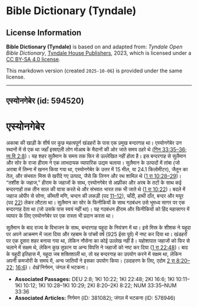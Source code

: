 # Bible Dictionary (Tyndale)

## License Information

**Bible Dictionary (Tyndale)** is based on and adapted from: _Tyndale Open Bible Dictionary_, [Tyndale House Publishers](https://tyndaleopenresources.com/), 2023, which is licensed under a [CC BY-SA 4.0 license](https://creativecommons.org/licenses/by-sa/4.0/legalcode.en).

This markdown version (created `2025-10-06`) is provided under the same license.



--------------------------------

## एस्योनगेबेर (id: 594520)

एस्योनगेबेर
===========

अकाबा की खाड़ी के शीर्ष पर कुछ महत्वपूर्ण खंडहरों के पास एक प्रमुख बन्दरगाह था। एस्योनगेबेर उन स्थानों में से एक था जहाँ इस्राएली लोग मोआब के मैदानों की ओर जाते समय ठहरे थे ([गिन 33:35–36](https://ref.ly/Num33:35-Num33:36); [व्य.वि 2:8](https://ref.ly/Deut2:8))। यह शहर सुलैमान के समय तक फिर से उल्लेखित नहीं होता है। इस बन्दरगाह से सुलैमान और सोर के राजा हीराम ने एक लाभदायक व्यापारिक उद्यम चलाया। सुलैमान के उत्पादों में तांबा (जो अराबा में तिम्ना में खनन किया गया था, एस्योनगेबेर के उत्तर में 15 मील, या 24\.1 किलोमीटर), जैतून का तेल, और संभवतः मिस्र से खरीदे गए उत्पाद, जैसे कि लिनन और रथ शामिल थे ([1 रा 10:28–29](https://ref.ly/1Kgs10:28-1Kgs10:29))। “तर्शीश के जहाज,” हीराम के जहाजों के साथ, एस्योनगेबेर से अफ्रीका और अरब के तटों के साथ कई बन्दरगाहों तक तीन साल की यात्रा करते थे और संभवतः भारत तक भी जाते थे ([1 रा 10:22](https://ref.ly/1Kgs10:22))। बदले में जहाज ओपीर से सोना, कीमती मणि, चन्दन की लकड़ी (पद [11–12](https://ref.ly/1Kgs10:11-1Kgs10:12)), चाँदी, हाथी दाँत, बन्दर और मयूर (पद [22](https://ref.ly/1Kgs10:22)) लेकर लौटता था। सुलैमान का सोर के फिनीकियों के साथ गठबंधन उसे भूमध्य सागर पर एक बन्दरगाह देता था (जो उसके पास स्वयं नहीं था)। यह गठबंधन हीराम और फिनीकियों को हिंद महासागर में व्यापार के लिए एस्योनगेबेर पर एक रास्ता भी प्रदान करता था।

सुलैमान के बाद राज्य के विभाजन के साथ, बन्दरगाह यहूदा के नियंत्रण में था। इसे मिस्र के शीशक ने यहूदा पर अपने आक्रमण में जला दिया और रहबाम के पांचवें वर्ष (925 ईसा पूर्व) में नष्ट कर दिया था। खंडहरों पर एक दूसरा शहर बनाया गया था, लेकिन नौसेना का कोई उल्लेख नहीं है। यहोशापात जहाजों को फिर से चलाने में सक्षम थे, लेकिन कुछ तूफान या अन्य विपत्ति ने जहाजों को नष्ट कर दिया ([1 रा 22:48](https://ref.ly/1Kgs22:48))। बाद के यहूदी इतिहास में, यहूदा जब शक्तिशाली था, तो वह बन्दरगाह का उपयोग करने में सक्षम था, लेकिन अपनी कमजोरी के समय में, अन्य जातियों ने इसका उपयोग किया। (उदाहरण के लिए, एदोम [2 रा 8:20–22](https://ref.ly/2Kgs8:20-2Kgs8:22); [16:6](https://ref.ly/2Kgs16:6))। *देखें* निर्गमन, जंगल में भटकना।

* **Associated Passages:** DEU 2:8; 1KI 10:22; 1KI 22:48; 2KI 16:6; 1KI 10:11–1KI 10:12; 1KI 10:28–1KI 10:29; 2KI 8:20–2KI 8:22; NUM 33:35–NUM 33:36
* **Associated Articles:** निर्गमन (ID: 381082); जंगल में भटकना (ID: 578946)

